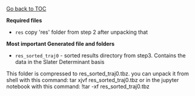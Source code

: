 [Go back to TOC](../../../../README.md)

**Required files**

* `res`
 copy 'res' folder from step 2 after unpacking that


**Most important Generated file and folders**

* `res_sorted_traj0` - sorted results directory from step3. Contains the data in the Slater Determinant basis

This folder is compressed to res_sorted_traj0.tbz.  you can unpack it from shell with this command: tar xjvf  res_sorted_traj0.tbz
or in the jupyter notebook with this command: !tar -xf res_sorted_traj0.tbz
